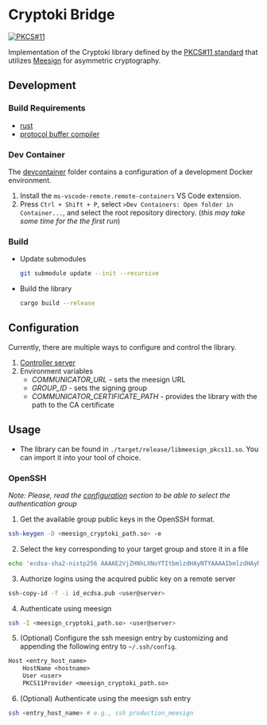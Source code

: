 # Cryptoki Bridge

[![PKCS#11](https://github.com/KristianMika/cryptoki-bridge/actions/workflows/pkcs11.yaml/badge.svg)](https://github.com/KristianMika/cryptoki-bridge/actions/workflows/pkcs11.yaml)

Implementation of the Cryptoki library defined by the [PKCS#11 standard](https://docs.oasis-open.org/pkcs11/pkcs11-profiles/v3.0/os/pkcs11-profiles-v3.0-os.html) that utilizes [Meesign](https://meesign.crocs.fi.muni.cz/) for asymmetric cryptography.

## Development

### Build Requirements

- [rust](https://www.rust-lang.org/tools/install)
- [protocol buffer compiler](https://grpc.io/docs/protoc-installation/)

### Dev Container

The [devcontainer](./.devcontainer) folder contains a configuration of a development Docker environment.

1. Install the `ms-vscode-remote.remote-containers` VS Code extension.
2. Press `Ctrl + Shift + P`, select `>Dev Containers: Open folder in Container...`, and select the root repository directory. (_this may take some time for the the first run_)

### Build

- Update submodules

  ```bash
  git submodule update --init --recursive
  ```

- Build the library

  ```bash
  cargo build --release
  ```

## Configuration

Currently, there are multiple ways to configure and control the library.

1. [Controller server](https://github.com/KristianMika/bridge-controller)
2. Environment variables
   - _COMMUNICATOR_URL_ - sets the meesign URL
   - _GROUP_ID_ - sets the signing group
   - _COMMUNICATOR_CERTIFICATE_PATH_ - provides the library with the path to the CA certificate

## Usage

- The library can be found in `./target/release/libmeesign_pkcs11.so`. You can import it into your tool of choice.

### OpenSSH

_Note: Please, read the [configuration](#configuration) section to be able to select the authentication group_

1. Get the available group public keys in the OpenSSH format.

```bash
ssh-keygen -D <meesign_cryptoki_path.so> -e
```

2. Select the key corresponding to your target group and store it in a file

```bash
echo 'ecdsa-sha2-nistp256 AAAAE2VjZHNhLXNoYTItbmlzdHAyNTYAAAAIbmlzdHAyNTYAAABBBBdg292CUPY0xjjLziR6wkHlPP0yKRF8DYjxMllkphQozXth+Eo12t5vuia8GELe3OFECEeb+Ou34yYL07I2afQ= meesign' > id_ecdsa.pub
```

3. Authorize logins using the acquired public key on a remote server

```bash
ssh-copy-id -f -i id_ecdsa.pub <user@server>
```

4. Authenticate using meesign

```bash
ssh -I <meesign_cryptoki_path.so> <user@server>
```

5. (Optional) Configure the ssh meesign entry by customizing and appending the following entry to `~/.ssh/config`.

```txt
Host <entry_host_name>
    HostName <hostname>
    User <user>
    PKCS11Provider <meesign_cryptoki_path.so>
```

6. (Optional) Authenticate using the meesign ssh entry

```bash
ssh <entry_host_name> # e.g., ssh production_meesign
```
